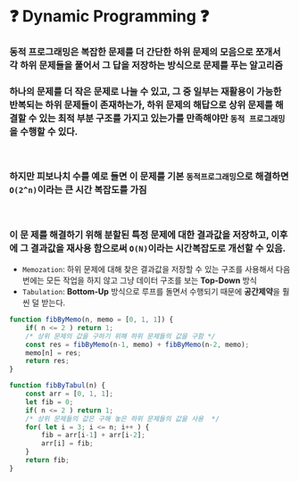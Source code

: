 # :question: Dynamic Programming :question:

### 동적 프로그래밍은 복잡한 문제를 더 간단한 하위 문제의 모음으로 쪼개서 각 하위 문제들을 풀어서 그 답을 저장하는 방식으로 문제를 푸는 알고리즘

### 하나의 문제를 더 작은 문제로 나눌 수 있고, 그 중 일부는 재활용이 가능한 **반복되는 하위 문제**들이 존재하는가, 하위 문제의 해답으로 상위 문제를 해결할 수 있는 **최적 부분 구조**를 가지고 있는가를 만족해야만 `동적 프로그래밍`을 수행할 수 있다.

<br>

### 하지만 **피보나치 수**를 예로 들면 이 문제를 기본 `동적프로그래밍`으로 해결하면 `O(2^n)`이라는 큰 시간 복잡도를 가짐

<br>

### 이 문 제를 해결하기 위해 분할된 특정 문제에 대한 결과값을 저장하고, 이후에 그 결과값을 재사용 함으로써 `O(N)`이라는 시간복잡도로 개선할 수 있음.

- `Memozation`: 하위 문제에 대해 찾은 결과값을 저장할 수 있는 구조를 사용해서 다음번에는 모든 작업을 하지 않고 그냥 데이터 구조를 보는 **Top-Down** 방식
- `Tabulation`: **Bottom-Up** 방식으로 루프를 돌면서 수행되기 때문에 **공간제약**을 훨씬 덜 받는다.

```javascript
function fibByMemo(n, memo = [0, 1, 1]) {
    if( n <= 2 ) return 1;
    /* 상위 문제의 값을 구하기 위해 하위 문제들의 값을 구함 */
    const res = fibByMemo(n-1, memo) + fibByMemo(n-2, memo);
    memo[n] = res;
    return res;
}

function fibByTabul(n) {
    const arr = [0, 1, 1];
    let fib = 0;
    if( n <= 2 ) return 1;
    /* 상위 문제들의 값은 구해 놓은 하위 문제들의 값을 사용  */ 
    for( let i = 3; i <= n; i++ ) {
        fib = arr[i-1] + arr[i-2];
        arr[i] = fib;
    }
    return fib;
}
```

